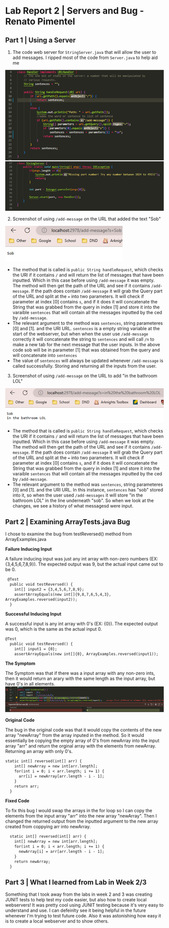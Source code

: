 # Lab Report 2 | Servers and Bug - Renato Pimentel 
## Part 1 | Using a Server

1) The code web server for `StringServer.java` that will allow the user to add messages. I ripped most of the code from `Server.java` to help aid me

![Image](code1.png)
![Image](code2.png)

2) Screenshot of using `/add-message` on the URL that added the text "Sob"

![Image](sob1.png)

- The method that is called is `public String handleRequest`, which checks the URl if it contains `/` and will return the list of messages that have been inputted. Which in this case before using `/add-message` it was empty. The method will then get the path of the URL and see if it contains `/add-message`. If the path does contain `/add-message` it will grab the Query part of the URL and split at the `=` into two parameters. It will check if parameter at index [0] contains `s`, and if it does it will concatenate the String that was grabbed from the query in index [1] and store it into the varaible `sentences` that will contain all the messages inputted by the ced by `/add-message`.
- The relevant argument to the method was `sentences`, string parameteres [0] and [1]. and the URI URL. `sentences` is a empty string variable at the start of the webserver, but when when the user use `/add-message` correctly it will concatenate the string to `sentences` and will call `/n` to make a new tab for the next message that the user inputs. In the above code sob will be in parameter [1] that was obtained from the query and will concatenate into `sentences`
- The value of `sentences` will always be updated whenever `/add-message` is called successfully. Storing and returning all the inputs from the user.

3) Screenshot of using `/add-message` on the URL to add "in the bathroom LOL"

![Image](sob2.png)

- The method that is called is `public String handleRequest`, which checks the URl if it contains `/` and will return the list of messages that have been inputted. Which in this case before using `/add-message` it was empty. The method will then get the path of the URL and see if it contains `/add-message`. If the path does contain `/add-message` it will grab the Query part of the URL and split at the `=` into two parameters. It will check if parameter at index [0] contains `s`, and if it does it will concatenate the String that was grabbed from the query in index [1] and store it into the varaible `sentences` that will contain all the messages inputted by the ced by `/add-message`.
- The relevant argument to the method was `sentences`, string parameteres [0] and [1]. and the URI URL. In this instance, `sentences` has "sob" stored into it, so when the user used `/add-messages` it will store "in the bathroom LOL" in the line underneath "sob". So when we look at the changes, we see a history of what messagesd were input.
## Part 2 | Examining ArrayTests.java Bug
I chose to examine the bug from testReversed() method from ArrayExamples.java

**Failure Inducing Input**

A failure inducing input was just any int array with non-zero numbers (EX: {3,4,5,6,7,8,9}). The expected output was 9, but the actual input came out to be 0.
```
 @Test
  public void testReversed() {
    int[] input2 = {3,4,5,6,7,8,9};
    assertArrayEquals(new int[]{9,8,7,6,5,4,3}, ArrayExamples.reversed(input2));
  }
```
**Successful Inducing Input**

A successful input is any int array with 0's (EX: {0}). The expected output was 0, which is the same as the actual input 0.
```
@Test
  public void testReversed() {
    int[] input1 = {0};
    assertArrayEquals(new int[]{0}, ArrayExamples.reversed(input1));
```
**The Symptom**

The Symptom was that if there was a input array with any non-zero ints, then it would return an arary with the same length as the input array, but have 0's in all elements.
![Image](fail.png)


**Original Code**

The bug in the original code was that it would copy the contents of the new array "newArray" from the array inputed in the method. So it would essentially be copying the empty array of 0's from newArray into the input array "arr" and return the orginal array with the elements from newArray. Returning an array with only 0's.
```
static int[] reversed(int[] arr) {
    int[] newArray = new int[arr.length];
    for(int i = 0; i < arr.length; i += 1) {
      arr[i] = newArray[arr.length - i - 1];
    }
    return arr;
  }
```

**Fixed Code**

To fix this bug I would swap the arrays in the for loop so I can copy the elements from the input array "arr" into the new array "newArray". Then I changed the returned output from the inputted argument to the new array created from coppying arr into newArray.
```
  static int[] reversed(int[] arr) {
    int[] newArray = new int[arr.length];
    for(int i = 0; i < arr.length; i += 1) {
      newArray[i] = arr[arr.length - i - 1];
    }
    return newArray;
  }
```

## Part 3 | What I learned from Lab in Week 2/3
Something that I took away from the labs in week 2 and 3 was creating JUNIT tests to help test my code easier, but also how to create local webservers! It was pretty cool using JUNIT testing because it's very easy to understand and use. I can defeinlty see it being helpful in the future whenever I'm trying to test future code. Also it was astonishing how easy it is to create a local webserver and to show others.
